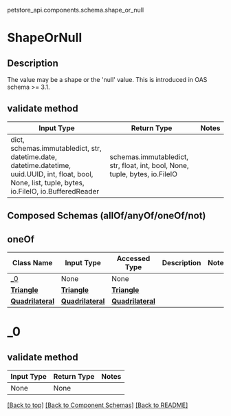 petstore_api.components.schema.shape_or_null
# ShapeOrNull

## Description
The value may be a shape or the &#x27;null&#x27; value. This is introduced in OAS schema &gt;&#x3D; 3.1.

## validate method
Input Type | Return Type | Notes
------------ | ------------- | -------------
dict, schemas.immutabledict, str, datetime.date, datetime.datetime, uuid.UUID, int, float, bool, None, list, tuple, bytes, io.FileIO, io.BufferedReader | schemas.immutabledict, str, float, int, bool, None, tuple, bytes, io.FileIO |

## Composed Schemas (allOf/anyOf/oneOf/not)
## oneOf
Class Name | Input Type | Accessed Type | Description | Notes
------------- | ------------- | ------------- | ------------- | -------------
[_0](#) | None | None |  |
[**Triangle**](triangle.md) | [**Triangle**](triangle.md) | [**Triangle**](triangle.md) |  |
[**Quadrilateral**](quadrilateral.md) | [**Quadrilateral**](quadrilateral.md) | [**Quadrilateral**](quadrilateral.md) |  |

# _0

## validate method
Input Type | Return Type | Notes
------------ | ------------- | -------------
None | None |

[[Back to top]](#top) [[Back to Component Schemas]](../../../README.md#Component-Schemas) [[Back to README]](../../../README.md)

